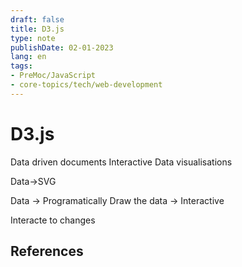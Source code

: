 ```yaml
---
draft: false
title: D3.js
type: note
publishDate: 02-01-2023
lang: en
tags:
- PreMoc/JavaScript
- core-topics/tech/web-development
---
```


# D3.js

Data driven documents
Interactive Data visualisations 

Data->SVG

Data -> Programatically Draw the data -> Interactive

Interacte to changes



## References
